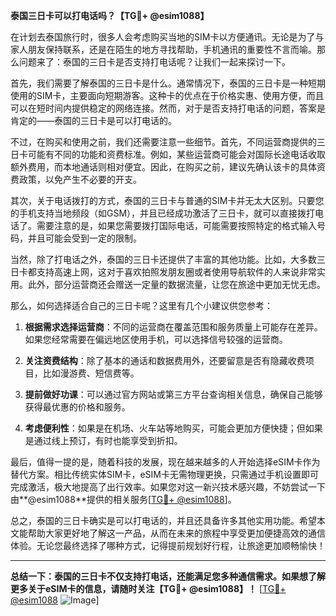 **泰国三日卡可以打电话吗？【TG💪+ @esim1088】**

在计划去泰国旅行时，很多人会考虑购买当地的SIM卡以方便通讯。无论是为了与家人朋友保持联系，还是在陌生的地方寻找帮助，手机通讯的重要性不言而喻。那么问题来了：泰国的三日卡是否支持打电话呢？让我们一起来探讨一下。

首先，我们需要了解泰国的三日卡是什么。通常情况下，泰国的三日卡是一种短期使用的SIM卡，主要面向短期游客。这种卡的优点在于价格实惠、使用方便，而且可以在短时间内提供稳定的网络连接。然而，对于是否支持打电话的问题，答案是肯定的——泰国的三日卡是可以打电话的。

不过，在购买和使用之前，我们还需要注意一些细节。首先，不同运营商提供的三日卡可能有不同的功能和资费标准。例如，某些运营商可能会对国际长途电话收取额外费用，而本地通话则相对便宜。因此，在购买之前，建议先确认该卡的具体资费政策，以免产生不必要的开支。

其次，关于电话拨打的方式，泰国的三日卡与普通的SIM卡并无太大区别。只要您的手机支持当地频段（如GSM），并且已经成功激活了三日卡，就可以直接拨打电话了。需要注意的是，如果您需要拨打国际电话，可能需要按照特定的格式输入号码，并且可能会受到一定的限制。

当然，除了打电话之外，泰国的三日卡还提供了丰富的其他功能。比如，大多数三日卡都支持高速上网，这对于喜欢拍照发朋友圈或者使用导航软件的人来说非常实用。此外，部分运营商还会赠送一定量的数据流量，让您在旅途中更加无忧无虑。

那么，如何选择适合自己的三日卡呢？这里有几个小建议供您参考：

1. **根据需求选择运营商**：不同的运营商在覆盖范围和服务质量上可能存在差异。如果您经常需要在偏远地区使用手机，可以选择信号较强的运营商。
   
2. **关注资费结构**：除了基本的通话和数据费用外，还要留意是否有隐藏收费项目，比如漫游费、短信费等。

3. **提前做好功课**：可以通过官方网站或第三方平台查询相关信息，确保自己能够获得最优惠的价格和服务。

4. **考虑便利性**：如果是在机场、火车站等地购买，可能会更加方便快捷；但如果是通过线上预订，有时也能享受到折扣。

最后，值得一提的是，随着科技的发展，现在越来越多的人开始选择eSIM卡作为替代方案。相比传统实体SIM卡，eSIM卡无需物理更换，只需通过手机设置即可完成激活，极大地提高了出行效率。如果您对这一新兴技术感兴趣，不妨尝试一下由**@esim1088**提供的相关服务[[TG💪+ @esim1088](https://t.me/s/esim1088)]。

总之，泰国的三日卡确实是可以打电话的，并且还具备许多其他实用功能。希望本文能帮助大家更好地了解这一产品，从而在未来的旅程中享受更加便捷高效的通信体验。无论您最终选择了哪种方式，记得提前规划好行程，让旅途更加顺畅愉快！

---

**总结一下：泰国的三日卡不仅支持打电话，还能满足您多种通信需求。如果想了解更多关于eSIM卡的信息，请随时关注【TG💪+ @esim1088】！** [[TG💪+ @esim1088](https://t.me/s/esim1088) ![Image](https://i.postimg.cc/4NQfJmqS/Snipaste-2025-05-13-00-14-12.png)]